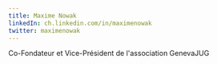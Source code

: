 ```yaml
---
title: Maxime Nowak
linkedIn: ch.linkedin.com/in/maximenowak
twitter: maximenowak
---
```


Co-Fondateur et Vice-Pr&eacute;sident de l'association GenevaJUG